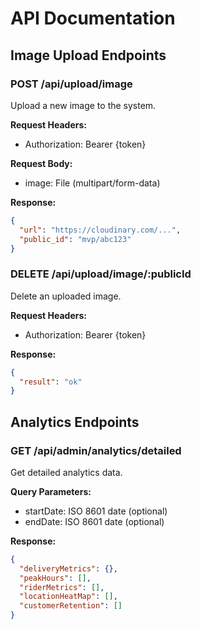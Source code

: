# API Documentation

## Image Upload Endpoints

### POST /api/upload/image
Upload a new image to the system.

**Request Headers:**
- Authorization: Bearer {token}

**Request Body:**
- image: File (multipart/form-data)

**Response:**
```json
{
  "url": "https://cloudinary.com/...",
  "public_id": "mvp/abc123"
}
```

### DELETE /api/upload/image/:publicId
Delete an uploaded image.

**Request Headers:**
- Authorization: Bearer {token}

**Response:**
```json
{
  "result": "ok"
}
```

## Analytics Endpoints

### GET /api/admin/analytics/detailed
Get detailed analytics data.

**Query Parameters:**
- startDate: ISO 8601 date (optional)
- endDate: ISO 8601 date (optional)

**Response:**
```json
{
  "deliveryMetrics": {},
  "peakHours": [],
  "riderMetrics": [],
  "locationHeatMap": [],
  "customerRetention": []
}
```
